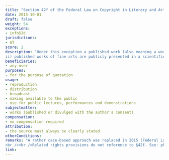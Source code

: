 ```yaml
---
title: "Section 42f of the Federal Law on Copyright in Literary and Artistic Works and Related Rights"
date: 2015-10-01 
draft: false
weight: 54
exceptions:
- info53d
jurisdictions:
- AT
score: 2
description: "Under this exception a published work (also meaning a work made available to the public with the author's consent in such a way that it is accessible to the general public) may be reproduced for the purpose of quotation, distributed, broadcast, made available to the public and used for public lectures, performances and demonstrations, provided that the scope of the use is justified by the special purpose. The exception expressly extends to cases where i) published individual works are included in a main scientific work (a work of a scientific or instructive nature which consist of pictorial representations or a work of the fine arts may only be included to explain the content);
ii) published works of fine arts are publicly presented in a scientific or instructional lecture; iii) individual parts of a published language work are listed in an independent new work; iv) individual passages of a published works of musical art are cited in a literary work; v) individual parts of a published work are listed in an independent new work." 
beneficiaries:
- any user
purposes: 
- for the purpose of quotation
usage:
- reproduction
- distribution 
- broadcast
- making available to the public 
- use for public lectures, performances and demonstrations
subjectmatter:
- works (published or divulged with the author's consent)
compensation:
- no compensation required
attribution: 
- the source must always be clearly stated
otherConditions: 
remarks: "A rather case-based approach was replaced in 2015 (Federal Law BGBl. I No. 99/2015 come into force on October 1, 2015) by a more open-ended provision.
<br /><br />Related rights provisions do not reference to §42f. See: photographs (§68(7)), performances (§71(1)), phonograms (§76(4)), broadcasts (§76a(3))."
link: 
---
```

